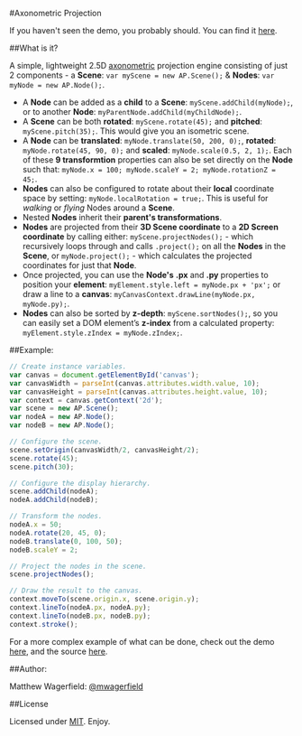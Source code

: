 #Axonometric Projection

If you haven't seen the demo, you probably should. You can find it [here](http://matthewwagerfield.github.com/Axonometric-Projection/).

##What is it?

A simple, lightweight 2.5D [axonometric](http://en.wikipedia.org/wiki/Axonometric_projection) projection engine consisting of just 2 components - a **Scene**: `var myScene = new AP.Scene();` & **Nodes**: `var myNode = new AP.Node();`.

* A **Node** can be added as a **child** to a **Scene**: `myScene.addChild(myNode);`, or to another **Node**: `myParentNode.addChild(myChildNode);`.
* A **Scene** can be both **rotated**: `myScene.rotate(45);` and **pitched**: `myScene.pitch(35);`. This would give you an isometric scene.
* A **Node** can be **translated**: `myNode.translate(50, 200, 0);`, **rotated**: `myNode.rotate(45, 90, 0);` and **scaled**: `myNode.scale(0.5, 2, 1);`. Each of these **9 transformtion** properties can also be set directly on the **Node** such that: `myNode.x = 100; myNode.scaleY = 2; myNode.rotationZ = 45;`.
* **Nodes** can also be configured to rotate about their **local** coordinate space by setting: `myNode.localRotation = true;`. This is useful for *walking* or *flying* Nodes around a **Scene**.
* Nested **Nodes** inherit their **parent's transformations**.
* **Nodes** are projected from their **3D Scene coordinate** to a **2D Screen coordinate** by calling either: `myScene.projectNodes();` - which recursively loops through and calls `.project();` on all the **Nodes** in the **Scene**, or `myNode.project();` - which calculates the projected coordinates for just that **Node**.
* Once projected, you can use the **Node's** **.px** and **.py** properties to position your **element**: `myElement.style.left = myNode.px + 'px';` or draw a line to a **canvas**: `myCanvasContext.drawLine(myNode.px, myNode.py);`.
* **Nodes** can also be sorted by **z-depth**: `myScene.sortNodes();`, so you can easily set a DOM element’s **z-index** from a calculated property: `myElement.style.zIndex = myNode.zIndex;`.

##Example:

```javascript
// Create instance variables.
var canvas = document.getElementById('canvas');
var canvasWidth = parseInt(canvas.attributes.width.value, 10);
var canvasHeight = parseInt(canvas.attributes.height.value, 10);
var context = canvas.getContext('2d');
var scene = new AP.Scene();
var nodeA = new AP.Node();
var nodeB = new AP.Node();

// Configure the scene.
scene.setOrigin(canvasWidth/2, canvasHeight/2);
scene.rotate(45);
scene.pitch(30);

// Configure the display hierarchy. 
scene.addChild(nodeA);
nodeA.addChild(nodeB);

// Transform the nodes.
nodeA.x = 50;
nodeA.rotate(20, 45, 0);
nodeB.translate(0, 100, 50);
nodeB.scaleY = 2;

// Project the nodes in the scene.
scene.projectNodes();

// Draw the result to the canvas.
context.moveTo(scene.origin.x, scene.origin.y);
context.lineTo(nodeA.px, nodeA.py);
context.lineTo(nodeB.px, nodeB.py);
context.stroke();
```

For a more complex example of what can be done, check out the demo [here](http://matthewwagerfield.github.com/Axonometric-Projection/), and the source [here](https://github.com/MatthewWagerfield/Axonometric-Projection/tree/gh-pages/).

##Author:

Matthew Wagerfield: [@mwagerfield](https://twitter.com/#!/mwagerfield)

##License

Licensed under [MIT](http://www.opensource.org/licenses/mit-license.php). Enjoy.